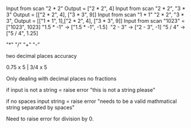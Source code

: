 Input from scan "2 * 2" Output = ["2 * 2", 4]
Input from scan "2 * 2", "3 * 3" Output = [["2 * 2", 4], ["3 * 3", 9]]
Input from scan "1 * 1" "2 * 2", "3 * 3",  Output = [["1 * 1", 1],["2 * 2", 4], ["3 * 3", 9]]
Input from scan "1023" =  ["1023", 1023]
"1.5 * -1" -> ["1.5 * -1", -1.5] 
"2 - 3"	-> [“2 - 3", -1]
"5 / 4" -> ["5 / 4", 1.25]

"*" "/" "+" "-"

two decimal places accuracy

0.75 x 5 | 3/4 x 5

Only dealing with decimal places no fractions

if input is not a string = raise error "this is not a string please"

if no spaces input string = raise error "needs to be a valid mathmatical string separated by spaces"

Need to raise error for division by 0.
